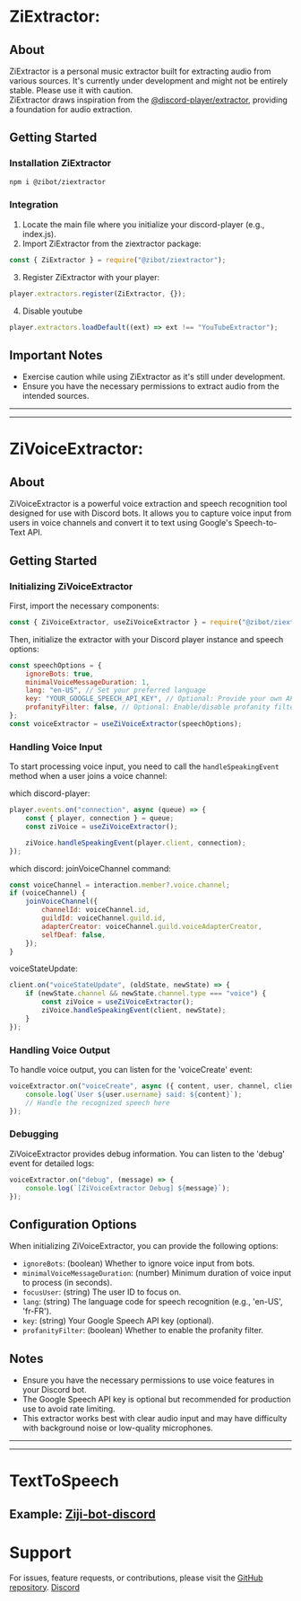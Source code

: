 # ZiExtractor:

## About

ZiExtractor is a personal music extractor built for extracting audio from various sources. It's currently under development and
might not be entirely stable. Please use it with caution.  
ZiExtractor draws inspiration from the [@discord-player/extractor](https://www.npmjs.com/package/@discord-player/extractor),
providing a foundation for audio extraction.

## Getting Started

### Installation ZiExtractor

```bash
npm i @zibot/ziextractor
```

### Integration

1. Locate the main file where you initialize your discord-player (e.g., index.js).
2. Import ZiExtractor from the ziextractor package:

```js
const { ZiExtractor } = require("@zibot/ziextractor");
```

3. Register ZiExtractor with your player:

```js
player.extractors.register(ZiExtractor, {});
```

4. Disable youtube

```js
player.extractors.loadDefault((ext) => ext !== "YouTubeExtractor");
```

## Important Notes

- Exercise caution while using ZiExtractor as it's still under development.
- Ensure you have the necessary permissions to extract audio from the intended sources.

---

---

# ZiVoiceExtractor:

## About

ZiVoiceExtractor is a powerful voice extraction and speech recognition tool designed for use with Discord bots. It allows you to
capture voice input from users in voice channels and convert it to text using Google's Speech-to-Text API.

## Getting Started

### Initializing ZiVoiceExtractor

First, import the necessary components:

```js
const { ZiVoiceExtractor, useZiVoiceExtractor } = require("@zibot/ziextractor");
```

Then, initialize the extractor with your Discord player instance and speech options:

```js
const speechOptions = {
	ignoreBots: true,
	minimalVoiceMessageDuration: 1,
	lang: "en-US", // Set your preferred language
	key: "YOUR_GOOGLE_SPEECH_API_KEY", // Optional: Provide your own API key
	profanityFilter: false, // Optional: Enable/disable profanity filter
};
const voiceExtractor = useZiVoiceExtractor(speechOptions);
```

### Handling Voice Input

To start processing voice input, you need to call the `handleSpeakingEvent` method when a user joins a voice channel:

which discord-player:

```js
player.events.on("connection", async (queue) => {
	const { player, connection } = queue;
	const ziVoice = useZiVoiceExtractor();

	ziVoice.handleSpeakingEvent(player.client, connection);
});
```

which discord: joinVoiceChannel command:

```js
const voiceChannel = interaction.member?.voice.channel;
if (voiceChannel) {
	joinVoiceChannel({
		channelId: voiceChannel.id,
		guildId: voiceChannel.guild.id,
		adapterCreator: voiceChannel.guild.voiceAdapterCreator,
		selfDeaf: false,
	});
}
```

voiceStateUpdate:

```js
client.on("voiceStateUpdate", (oldState, newState) => {
	if (newState.channel && newState.channel.type === "voice") {
		const ziVoice = useZiVoiceExtractor();
		ziVoice.handleSpeakingEvent(client, newState);
	}
});
```

### Handling Voice Output

To handle voice output, you can listen for the 'voiceCreate' event:

```js
voiceExtractor.on("voiceCreate", async ({ content, user, channel, client }) => {
	console.log(`User ${user.username} said: ${content}`);
	// Handle the recognized speech here
});
```

### Debugging

ZiVoiceExtractor provides debug information. You can listen to the 'debug' event for detailed logs:

```js
voiceExtractor.on("debug", (message) => {
	console.log(`[ZiVoiceExtractor Debug] ${message}`);
});
```

## Configuration Options

When initializing ZiVoiceExtractor, you can provide the following options:

- `ignoreBots`: (boolean) Whether to ignore voice input from bots.
- `minimalVoiceMessageDuration`: (number) Minimum duration of voice input to process (in seconds).
- `focusUser`: (string) The user ID to focus on.
- `lang`: (string) The language code for speech recognition (e.g., 'en-US', 'fr-FR').
- `key`: (string) Your Google Speech API key (optional).
- `profanityFilter`: (boolean) Whether to enable the profanity filter.

## Notes

- Ensure you have the necessary permissions to use voice features in your Discord bot.
- The Google Speech API key is optional but recommended for production use to avoid rate limiting.
- This extractor works best with clear audio input and may have difficulty with background noise or low-quality microphones.

---

---

# TextToSpeech

## Example: [Ziji-bot-discord](https://github.com/zijipia/Ziji-bot-discord/blob/main/functions/player/TextToSpeech.js)

# Support

For issues, feature requests, or contributions, please visit the [GitHub repository](https://github.com/zijipia/ZiExtractor).
[Discord](https://discord.gg/HPBWtDswfE)
